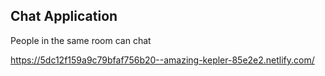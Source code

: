 ## Chat Application

People in the same room can chat

https://5dc12f159a9c79bfaf756b20--amazing-kepler-85e2e2.netlify.com/
